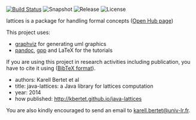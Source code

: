 [![Build Status](https://travis-ci.org/kbertet/java-lattices.png?branch=master)](https://travis-ci.org/kbertet/java-lattices)
![Snapshot](http://img.shields.io/badge/snapshot-2.0.0-orange.svg)
![Release](http://img.shields.io/badge/release-1.0.0-blue.svg)
![License](http://img.shields.io/badge/license-CeCILL--B-red.svg)

lattices is a package for handling formal concepts ([Open Hub page](https://www.openhub.net/p/java-lattices))

This project uses:

* [graphviz](http://www.graphviz.org/) for generating uml graphics
* [pandoc](http://johnmacfarlane.net/pandoc/), [gpp](http://en.nothingisreal.com/wiki/GPP/) and LaTeX for the tutorials

If you are using this project in research activities including publication, you have to cite it using ([BibTeX format](cite.bib)). 

* authors: Karell Bertet et al
* title: java-lattices: a Java library for lattices computation
* year: 2014
* how published: http://kbertet.github.io/java-lattices

You are also kindly encouraged to send an email to karell.bertet@univ-lr.fr.
